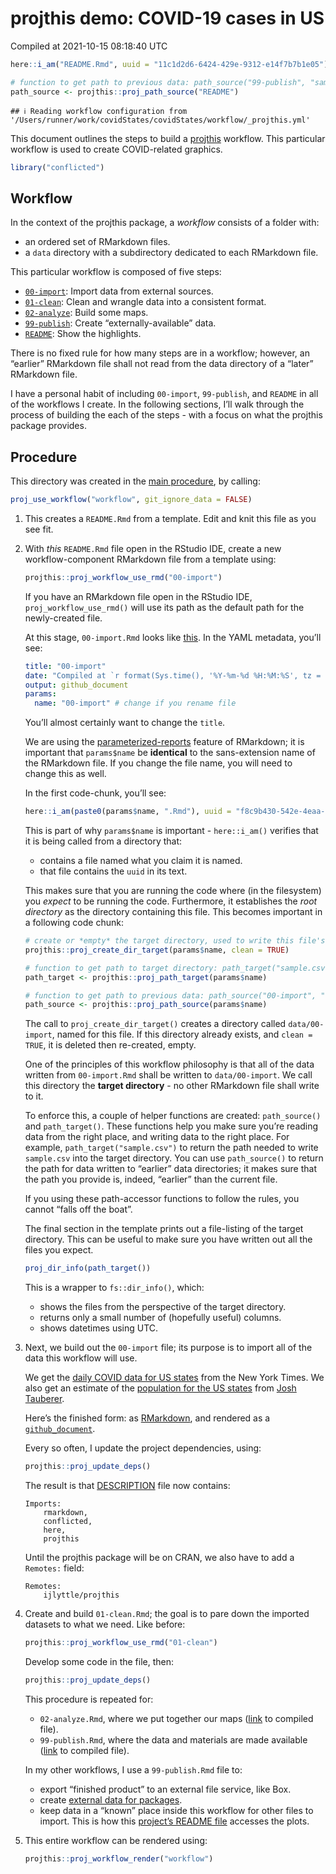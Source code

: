 projthis demo: COVID-19 cases in US
================
Compiled at 2021-10-15 08:18:40 UTC

``` r
here::i_am("README.Rmd", uuid = "11c1d2d6-6424-429e-9312-e14f7b7b1e05")

# function to get path to previous data: path_source("99-publish", "sample.csv")
path_source <- projthis::proj_path_source("README")
```

    ## ℹ Reading workflow configuration from '/Users/runner/work/covidStates/covidStates/workflow/_projthis.yml'

This document outlines the steps to build a
[projthis](https://ijlyttle.github.io/projthis/) workflow. This
particular workflow is used to create COVID-related graphics.

``` r
library("conflicted")
```

## Workflow

In the context of the projthis package, a *workflow* consists of a
folder with:

  - an ordered set of RMarkdown files.
  - a `data` directory with a subdirectory dedicated to each RMarkdown
    file.

This particular workflow is composed of five steps:

  - [`00-import`](00-import.md): Import data from external sources.
  - [`01-clean`](01-clean.md): Clean and wrangle data into a consistent
    format.
  - [`02-analyze`](02-analyze.md): Build some maps.
  - [`99-publish`](99-publish.md): Create “externally-available” data.
  - [`README`](README.md): Show the highlights.

There is no fixed rule for how many steps are in a workflow; however, an
“earlier” RMarkdown file shall not read from the data directory of a
“later” RMarkdown file.

I have a personal habit of including `00-import`, `99-publish`, and
`README` in all of the workflows I create. In the following sections,
I’ll walk through the process of building the each of the steps - with
a focus on what the projthis package provides.

## Procedure

This directory was created in the [main procedure](../README.md), by
calling:

``` r
proj_use_workflow("workflow", git_ignore_data = FALSE)
```

1.  This creates a `README.Rmd` from a template. Edit and knit this file
    as you see fit.

2.  With *this* `README.Rmd` file open in the RStudio IDE, create a new
    workflow-component RMarkdown file from a template using:
    
    ``` r
    projthis::proj_workflow_use_rmd("00-import")
    ```
    
    If you have an RMarkdown file open in the RStudio IDE,
    `proj_workflow_use_rmd()` will use its path as the default path for
    the newly-created file.
    
    At this stage, `00-import.Rmd` looks like
    [this](https://github.com/ijlyttle/covidStates/blob/create-import/workflow/00-import.Rmd).
    In the YAML metadata, you’ll see:
    
    ``` yaml
    title: "00-import"
    date: "Compiled at `r format(Sys.time(), '%Y-%m-%d %H:%M:%S', tz = 'UTC')` UTC"
    output: github_document
    params:
      name: "00-import" # change if you rename file
    ```
    
    You’ll almost certainly want to change the `title`.
    
    We are using the
    [parameterized-reports](https://bookdown.org/yihui/rmarkdown/parameterized-reports.html)
    feature of RMarkdown; it is important that `params$name` be
    **identical** to the sans-extension name of the RMarkdown file. If
    you change the file name, you will need to change this as well.
    
    In the first code-chunk, you’ll see:
    
    ``` r
    here::i_am(paste0(params$name, ".Rmd"), uuid = "f8c9b430-542e-4eaa-b315-bad86866aa06")
    ```
    
    This is part of why `params$name` is important - `here::i_am()`
    verifies that it is being called from a directory that:
    
      - contains a file named what you claim it is named.
      - that file contains the `uuid` in its text.
    
    This makes sure that you are running the code where (in the
    filesystem) you *expect* to be running the code. Furthermore, it
    establishes the *root directory* as the directory containing this
    file. This becomes important in a following code chunk:
    
    ``` r
    # create or *empty* the target directory, used to write this file's data: 
    projthis::proj_create_dir_target(params$name, clean = TRUE)
    
    # function to get path to target directory: path_target("sample.csv")
    path_target <- projthis::proj_path_target(params$name)
    
    # function to get path to previous data: path_source("00-import", "sample.csv")
    path_source <- projthis::proj_path_source(params$name)
    ```
    
    The call to `proj_create_dir_target()` creates a directory called
    `data/00-import`, named for this file. If this directory already
    exists, and `clean = TRUE`, it is deleted then re-created, empty.
    
    One of the principles of this workflow philosophy is that all of the
    data written from `00-import.Rmd` shall be written to
    `data/00-import`. We call this directory the **target directory** -
    no other RMarkdown file shall write to it.
    
    To enforce this, a couple of helper functions are created:
    `path_source()` and `path_target()`. These functions help you make
    sure you’re reading data from the right place, and writing data to
    the right place. For example, `path_target("sample.csv")` to return
    the path needed to write `sample.csv` into the target directory. You
    can use `path_source()` to return the path for data written to
    “earlier” data directories; it makes sure that the path you
    provide is, indeed, “earlier” than the current file.
    
    If you using these path-accessor functions to follow the rules, you
    cannot “falls off the boat”.
    
    The final section in the template prints out a file-listing of the
    target directory. This can be useful to make sure you have written
    out all the files you expect.
    
    ``` r
    proj_dir_info(path_target())
    ```
    
    This is a wrapper to `fs::dir_info()`, which:
    
      - shows the files from the perspective of the target directory.
      - returns only a small number of (hopefully useful) columns.
      - shows datetimes using UTC.

3.  Next, we build out the `00-import` file; its purpose is to import
    all of the data this workflow will use.
    
    We get the [daily COVID data for US
    states](https://github.com/nytimes/covid-19-data/blob/master/us-states.csv)
    from the New York Times. We also get an estimate of the [population
    for the US
    states](https://github.com/JoshData/historical-state-population-csv/blob/primary/historical_state_population_by_year.csv)
    from [Josh Tauberer](https://github.com/JoshData).
    
    Here’s the finished form: as
    [RMarkdown](https://github.com/ijlyttle/covidStates/blob/main/workflow/00-import.Rmd),
    and rendered as a
    [`github_document`](https://github.com/ijlyttle/covidStates/blob/main/workflow/00-import.md).
    
    Every so often, I update the project dependencies, using:
    
    ``` r
    projthis::proj_update_deps()
    ```
    
    The result is that
    [DESCRIPTION](https://github.com/ijlyttle/covidStates/blob/main/DESCRIPTION)
    file now contains:
    
        Imports: 
            rmarkdown,
            conflicted,
            here,
            projthis
    
    Until the projthis package will be on CRAN, we also have to add a
    `Remotes:` field:
    
        Remotes:
            ijlyttle/projthis

4.  Create and build `01-clean.Rmd`; the goal is to pare down the
    imported datasets to what we need. Like before:
    
    ``` r
    projthis::proj_workflow_use_rmd("01-clean")
    ```
    
    Develop some code in the file, then:
    
    ``` r
    projthis::proj_update_deps()
    ```
    
    This procedure is repeated for:
    
      - `02-analyze.Rmd`, where we put together our maps
        ([link](https://github.com/ijlyttle/covidStates/blob/workflow-analyze/workflow/02-analyze.md)
        to compiled file).
      - `99-publish.Rmd`, where the data and materials are made
        available
        ([link](https://github.com/ijlyttle/covidStates/blob/workflow-publish/workflow/99-publish.md)
        to compiled file).
    
    In my other workflows, I use a `99-publish.Rmd` file to:
    
      - export “finished product” to an external file service, like Box.
      - create [external data for
        packages](https://r-pkgs.org/data.html).
      - keep data in a “known” place inside this workflow for other
        files to import. This is how this [project’s README
        file](https://raw.githubusercontent.com/ijlyttle/covidStates/master/README.md)
        accesses the plots.

5.  This entire workflow can be rendered using:
    
    ``` r
    projthis::proj_workflow_render("workflow")
    ```
